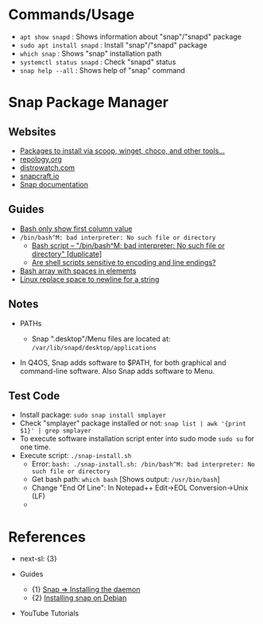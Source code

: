 # Commands/Usage

* `apt show snapd` : Shows information about "snap"/"snapd" package
* `sudo apt install snapd` : Install "snap"/"snapd" package
* `which snap` : Shows "snap" installation path
* `systemctl status snapd` : Check "snapd" status
* `snap help --all` : Shows help of "snap" command

# Snap Package Manager

## Websites

* [Packages to install via scoop, winget, choco, and other tools...](https://gist.github.com/mikepruett3/7ca6518051383ee14f9cf8ae63ba18a7)
* [repology.org](https://repology.org/)
* [distrowatch.com](https://distrowatch.com/)
* [snapcraft.io](https://snapcraft.io/)
* [Snap documentation](https://snapcraft.io/docs)

## Guides
* [Bash only show first column value](https://unix.stackexchange.com/questions/136884/how-to-use-a-shell-command-to-only-show-the-first-column-and-last-column-in-a-te)
* `/bin/bash^M: bad interpreter: No such file or directory`
  * [Bash script – "/bin/bash^M: bad interpreter: No such file or directory" [duplicate]](https://stackoverflow.com/questions/14219092/bash-script-bin-bashm-bad-interpreter-no-such-file-or-directory)
  * [Are shell scripts sensitive to encoding and line endings?](https://stackoverflow.com/questions/39527571/are-shell-scripts-sensitive-to-encoding-and-line-endings)
* [Bash array with spaces in elements](https://stackoverflow.com/questions/9084257/bash-array-with-spaces-in-elements)
* [Linux replace space to newline for a string](https://stackoverflow.com/questions/33533897/linux-replace-space-to-newline-for-a-string)

## Notes

* PATHs
  * Snap ".desktop"/Menu files are located at: `/var/lib/snapd/desktop/applications`

* In Q4OS, Snap adds software to $PATH, for both graphical and command-line software. Also Snap adds software to Menu.

## Test Code
* Install package: `sudo snap install smplayer`
* Check "smplayer" package installed or not: `snap list | awk '{print $1}' | grep smplayer`
* To execute software installation script enter into sudo mode `sudo su` for one time.
* Execute script: `./snap-install.sh`
  * Error: `bash: ./snap-install.sh: /bin/bash^M: bad interpreter: No such file or directory`
  * Get bash path: `which bash` [Shows output: `/usr/bin/bash`]
  * Change "End Of Line": In Notepad++ Edit->EOL Conversion->Unix (LF)
  *

# References

* next-sl: {3}

* Guides
  * {1} [Snap => Installing the daemon](https://snapcraft.io/docs/installing-snapd)
  * {2} [Installing snap on Debian](https://snapcraft.io/docs/installing-snap-on-debian)

* YouTube Tutorials
